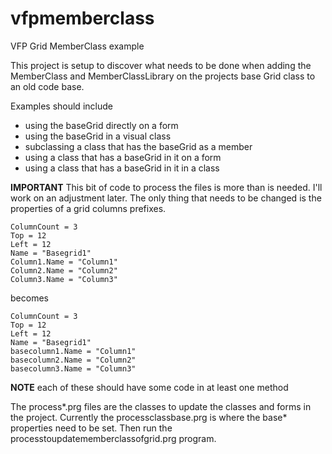 # vfpmemberclass
VFP Grid MemberClass example

This project is setup to discover what needs to be done when adding the MemberClass and MemberClassLibrary on the projects base Grid class to an old code base.

Examples should include 
* using the baseGrid directly on a form
* using the baseGrid in a visual class
* subclassing a class that has the baseGrid as a member
* using a class that has a baseGrid in it on a form
* using a class that has a baseGrid in it in a class

**IMPORTANT** 
This bit of code to process the files is more than is needed. I'll work on an adjustment later.
The only thing that needs to be changed is the properties of a grid columns prefixes.

```
ColumnCount = 3
Top = 12
Left = 12
Name = "Basegrid1"
Column1.Name = "Column1"
Column2.Name = "Column2"
Column3.Name = "Column3"
```

becomes

```
ColumnCount = 3
Top = 12
Left = 12
Name = "Basegrid1"
basecolumn1.Name = "Column1"
basecolumn2.Name = "Column2"
basecolumn3.Name = "Column3"
```

**NOTE** each of these should have some code in at least one method

The process*.prg files are the classes to update the classes and forms in the project.
Currently the processclassbase.prg is where the base* properties need to be set.
Then run the processtoupdatememberclassofgrid.prg program.
